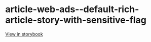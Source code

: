 # article-web-ads--default-rich-article-story-with-sensitive-flag

[View in storybook](https://raw.githack.com/Independent-Digital-News-and-Media-Ltd/indy100-pwamp-sb/PR-598-sb/index.html?path=/story/article-web-ads--default-rich-article-story-with-sensitive-flag)